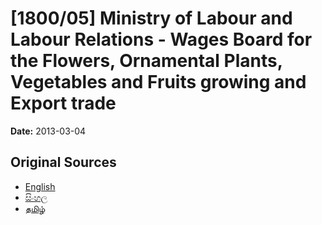 # [1800/05] Ministry of Labour and Labour Relations - Wages Board for the Flowers, Ornamental Plants, Vegetables and Fruits growing and Export trade

**Date:** 2013-03-04

## Original Sources

- [English](https://documents.gov.lk/view/extra-gazettes/2013/3/1800-05_E.pdf)
- [සිංහල](https://documents.gov.lk/view/extra-gazettes/2013/3/1800-05_S.pdf)
- [தமிழ்](https://documents.gov.lk/view/extra-gazettes/2013/3/1800-05_T.pdf)
